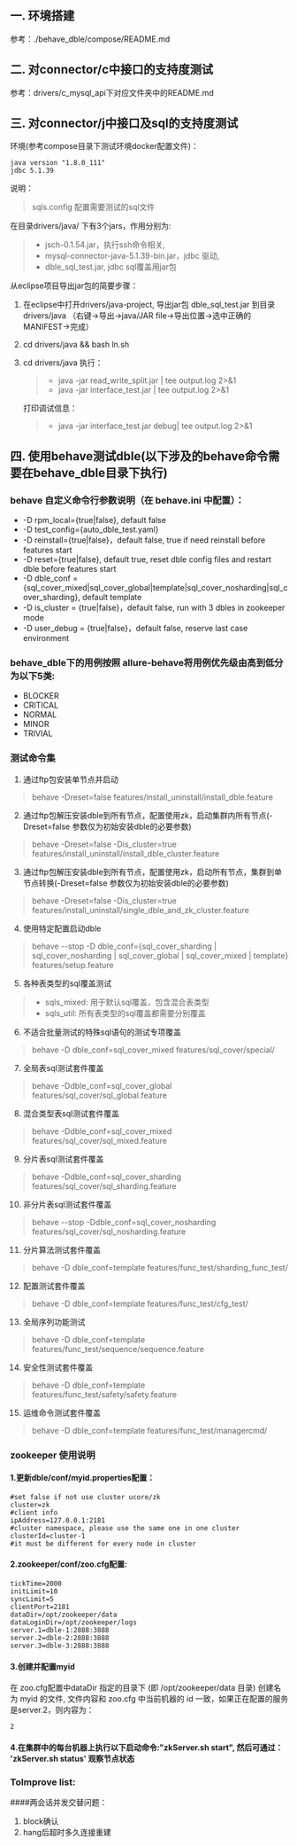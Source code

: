 
## 一. 环境搭建
参考：./behave_dble/compose/README.md

## 二. 对connector/c中接口的支持度测试
参考：drivers/c_mysql_api下对应文件夹中的README.md

## 三. 对connector/j中接口及sql的支持度测试
环境(参考compose目录下测试环境docker配置文件)：
```
java version "1.8.0_111"
jdbc 5.1.39
```
说明：
> sqls.config 配置需要测试的sql文件

在目录drivers/java/ 下有3个jars，作用分别为:
>*  jsch-0.1.54.jar，执行ssh命令相关,
>* mysql-connector-java-5.1.39-bin.jar，jdbc 驱动, 
>* dble_sql_test.jar, jdbc sql覆盖用jar包

从eclipse项目导出jar包的简要步骤：

1. 在eclipse中打开drivers/java-project, 导出jar包 dble_sql_test.jar 到目录drivers/java
 （右键->导出->java/JAR file->导出位置->选中正确的MANIFEST->完成）  
2. cd drivers/java && bash ln.sh
3. cd drivers/java 执行：
	
	> * java -jar read_write_split.jar | tee output.log 2>&1
    > * java -jar interface_test.jar | tee output.log 2>&1
	
	打印调试信息：
	>* java -jar interface_test.jar debug| tee output.log 2>&1

## 四. 使用behave测试dble(以下涉及的behave命令需要在behave_dble目录下执行)
### behave 自定义命令行参数说明（在 behave.ini 中配置）：
 - -D rpm_local={true|false}, default false
 - -D test_config={auto_dble_test.yaml}
 - -D reinstall={true|false}，default false, true if need reinstall before features start
 - -D reset={true|false}, default true, reset dble config files and restart dble before features start
- -D dble_conf = {sql_cover_mixed|sql_cover_global|template|sql_cover_nosharding|sql_cover_sharding}, default template
- -D is_cluster = {true|false}，default false, run with 3 dbles in zookeeper mode
- -D user_debug =  {true|false}，default false, reserve last case environment
 
### behave_dble下的用例按照 allure-behave将用例优先级由高到低分为以下5类:
- BLOCKER
- CRITICAL
- NORMAL
- MINOR
- TRIVIAL

### 测试命令集
1. 通过ftp包安装单节点并启动
>behave -Dreset=false features/install_uninstall/install_dble.feature

2. 通过ftp包解压安装dble到所有节点，配置使用zk，启动集群内所有节点(-Dreset=false 参数仅为初始安装dble的必要参数)
>behave -Dreset=false -Dis_cluster=true features/install_uninstall/install_dble_cluster.feature 

3. 通过ftp包解压安装dble到所有节点，配置使用zk，启动所有节点，集群到单节点转换(-Dreset=false 参数仅为初始安装dble的必要参数)
>behave -Dreset=false -Dis_cluster=true features/install_uninstall/single_dble_and_zk_cluster.feature

4. 使用特定配置启动dble
>behave --stop -D dble_conf={sql_cover_sharding | sql_cover_nosharding | sql_cover_global | sql_cover_mixed | template} features/setup.feature

5. 各种表类型的sql覆盖测试
  > * sqls_mixed: 用于默认sql覆盖，包含混合表类型 
  > * sqls_util: 所有表类型的sql覆盖都需要分别覆盖

6. 不适合批量测试的特殊sql语句的测试专项覆盖
>behave -D dble_conf=sql_cover_mixed features/sql_cover/special/

7. 全局表sql测试套件覆盖
>behave -Ddble_conf=sql_cover_global features/sql_cover/sql_global.feature

8. 混合类型表sql测试套件覆盖
>behave -Ddble_conf=sql_cover_mixed features/sql_cover/sql_mixed.feature

9. 分片表sql测试套件覆盖
>behave -Ddble_conf=sql_cover_sharding features/sql_cover/sql_sharding.feature

10. 非分片表sql测试套件覆盖
>behave --stop -Ddble_conf=sql_cover_nosharding features/sql_cover/sql_nosharding.feature

11. 分片算法测试套件覆盖
>behave -D dble_conf=template features/func_test/sharding_func_test/

12. 配置测试套件覆盖
>behave -D dble_conf=template features/func_test/cfg_test/

13. 全局序列功能测试
>behave -D dble_conf=template features/func_test/sequence/sequence.feature

14. 安全性测试套件覆盖
>behave -D dble_conf=template features/func_test/safety/safety.feature

15. 运维命令测试套件覆盖
>behave -D dble_conf=template features/func_test/managercmd/

### zookeeper 使用说明
#### 1.更新dble/conf/myid.properties配置：
```
#set false if not use cluster ucore/zk
cluster=zk
#client info
ipAddress=127.0.0.1:2181
#cluster namespace, please use the same one in one cluster
clusterId=cluster-1
#it must be different for every node in cluster
```
#### 2.zookeeper/conf/zoo.cfg配置:
```
tickTime=2000
initLimit=10
syncLimit=5
clientPort=2181
dataDir=/opt/zookeeper/data
dataLoginDir=/opt/zookeeper/logs
server.1=dble-1:2888:3888
server.2=dble-2:2888:3888
server.3=dble-3:2888:3888
```
#### 3.创建并配置myid
在 zoo.cfg配置中dataDir 指定的目录下 (即 /opt/zookeeper/data 目录) 创建名为 myid 的文件, 文件内容和 zoo.cfg 中当前机器的 id 一致，如果正在配置的服务是server.2，则内容为：
```
2
```

#### 4.在集群中的每台机器上执行以下启动命令:"zkServer.sh start", 然后可通过： 'zkServer.sh status' 观察节点状态

### ToImprove list:
####两会话并发交替问题：

1. block确认
2. hang后超时多久连接重建